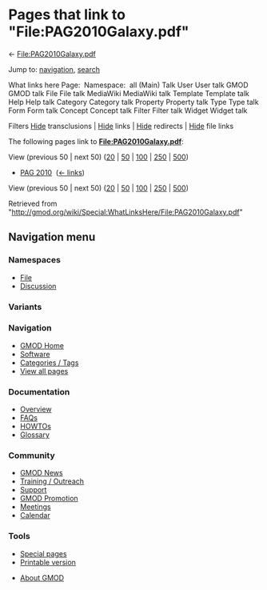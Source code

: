<div id="mw-page-base" class="noprint">

</div>

<div id="mw-head-base" class="noprint">

</div>

<div id="content" class="mw-body" role="main">

<span id="top"></span>

<div id="mw-js-message" style="display:none;">

</div>



# <span dir="auto">Pages that link to "File:PAG2010Galaxy.pdf"</span>

<div id="bodyContent">

<div id="contentSub">

←
[File:PAG2010Galaxy.pdf](/wiki/File:PAG2010Galaxy.pdf "File:PAG2010Galaxy.pdf")

</div>

<div id="jump-to-nav" class="mw-jump">

Jump to: [navigation](#mw-navigation), [search](#p-search)

</div>

<div id="mw-content-text">

What links here Page:  Namespace:  all (Main) Talk User User talk GMOD
GMOD talk File File talk MediaWiki MediaWiki talk Template Template talk
Help Help talk Category Category talk Property Property talk Type Type
talk Form Form talk Concept Concept talk Filter Filter talk Widget
Widget talk

Filters
[Hide](/mediawiki/index.php?title=Special:WhatLinksHere/File:PAG2010Galaxy.pdf&hidetrans=1 "Special:WhatLinksHere/File:PAG2010Galaxy.pdf")
transclusions \|
[Hide](/mediawiki/index.php?title=Special:WhatLinksHere/File:PAG2010Galaxy.pdf&hidelinks=1 "Special:WhatLinksHere/File:PAG2010Galaxy.pdf")
links \|
[Hide](/mediawiki/index.php?title=Special:WhatLinksHere/File:PAG2010Galaxy.pdf&hideredirs=1 "Special:WhatLinksHere/File:PAG2010Galaxy.pdf")
redirects \|
[Hide](/mediawiki/index.php?title=Special:WhatLinksHere/File:PAG2010Galaxy.pdf&hideimages=1 "Special:WhatLinksHere/File:PAG2010Galaxy.pdf")
file links

The following pages link to
**[File:PAG2010Galaxy.pdf](/wiki/File:PAG2010Galaxy.pdf "File:PAG2010Galaxy.pdf")**:

View (previous 50 \| next 50)
([20](/mediawiki/index.php?title=Special:WhatLinksHere/File:PAG2010Galaxy.pdf&limit=20 "Special:WhatLinksHere/File:PAG2010Galaxy.pdf")
\|
[50](/mediawiki/index.php?title=Special:WhatLinksHere/File:PAG2010Galaxy.pdf&limit=50 "Special:WhatLinksHere/File:PAG2010Galaxy.pdf")
\|
[100](/mediawiki/index.php?title=Special:WhatLinksHere/File:PAG2010Galaxy.pdf&limit=100 "Special:WhatLinksHere/File:PAG2010Galaxy.pdf")
\|
[250](/mediawiki/index.php?title=Special:WhatLinksHere/File:PAG2010Galaxy.pdf&limit=250 "Special:WhatLinksHere/File:PAG2010Galaxy.pdf")
\|
[500](/mediawiki/index.php?title=Special:WhatLinksHere/File:PAG2010Galaxy.pdf&limit=500 "Special:WhatLinksHere/File:PAG2010Galaxy.pdf"))

- [PAG 2010](/wiki/PAG_2010 "PAG 2010") ‎
  <span class="mw-whatlinkshere-tools">([←
  links](/mediawiki/index.php?title=Special:WhatLinksHere&target=PAG+2010 "Special:WhatLinksHere"))</span>

View (previous 50 \| next 50)
([20](/mediawiki/index.php?title=Special:WhatLinksHere/File:PAG2010Galaxy.pdf&limit=20 "Special:WhatLinksHere/File:PAG2010Galaxy.pdf")
\|
[50](/mediawiki/index.php?title=Special:WhatLinksHere/File:PAG2010Galaxy.pdf&limit=50 "Special:WhatLinksHere/File:PAG2010Galaxy.pdf")
\|
[100](/mediawiki/index.php?title=Special:WhatLinksHere/File:PAG2010Galaxy.pdf&limit=100 "Special:WhatLinksHere/File:PAG2010Galaxy.pdf")
\|
[250](/mediawiki/index.php?title=Special:WhatLinksHere/File:PAG2010Galaxy.pdf&limit=250 "Special:WhatLinksHere/File:PAG2010Galaxy.pdf")
\|
[500](/mediawiki/index.php?title=Special:WhatLinksHere/File:PAG2010Galaxy.pdf&limit=500 "Special:WhatLinksHere/File:PAG2010Galaxy.pdf"))

</div>

<div class="printfooter">

Retrieved from
"<http://gmod.org/wiki/Special:WhatLinksHere/File:PAG2010Galaxy.pdf>"

</div>

<div id="catlinks" class="catlinks catlinks-allhidden">

</div>

<div class="visualClear">

</div>

</div>

</div>

<div id="mw-navigation">

## Navigation menu

<div id="mw-head">



<div id="left-navigation">

<div id="p-namespaces" class="vectorTabs" role="navigation"
aria-labelledby="p-namespaces-label">

### Namespaces

- <span id="ca-nstab-image"><a href="/wiki/File:PAG2010Galaxy.pdf" accesskey="c"
  title="View the file page [c]">File</a></span>
- <span id="ca-talk"><a
  href="/mediawiki/index.php?title=File_talk:PAG2010Galaxy.pdf&amp;action=edit&amp;redlink=1"
  accesskey="t"
  title="Discussion about the content page [t]">Discussion</a></span>

</div>

<div id="p-variants" class="vectorMenu emptyPortlet" role="navigation"
aria-labelledby="p-variants-label">

### 

### Variants[](#)

<div class="menu">

</div>

</div>

</div>





</div>

</div>

</div>

<div id="mw-panel">

<div id="p-logo" role="banner">

<a href="/wiki/Main_Page"
style="background-image: url(http://gmod.org/images/GMOD-cogs.png);"
title="Visit the main page"></a>

</div>

<div id="p-Navigation" class="portal" role="navigation"
aria-labelledby="p-Navigation-label">

### Navigation

<div class="body">

- <span id="n-GMOD-Home">[GMOD Home](/wiki/Main_Page)</span>
- <span id="n-Software">[Software](/wiki/GMOD_Components)</span>
- <span id="n-Categories-.2F-Tags">[Categories /
  Tags](/wiki/Categories)</span>
- <span id="n-View-all-pages">[View all
  pages](/wiki/Special:AllPages)</span>

</div>

</div>

<div id="p-Documentation" class="portal" role="navigation"
aria-labelledby="p-Documentation-label">

### Documentation

<div class="body">

- <span id="n-Overview">[Overview](/wiki/Overview)</span>
- <span id="n-FAQs">[FAQs](/wiki/Category:FAQ)</span>
- <span id="n-HOWTOs">[HOWTOs](/wiki/Category:HOWTO)</span>
- <span id="n-Glossary">[Glossary](/wiki/Glossary)</span>

</div>

</div>

<div id="p-Community" class="portal" role="navigation"
aria-labelledby="p-Community-label">

### Community

<div class="body">

- <span id="n-GMOD-News">[GMOD News](/wiki/GMOD_News)</span>
- <span id="n-Training-.2F-Outreach">[Training /
  Outreach](/wiki/Training_and_Outreach)</span>
- <span id="n-Support">[Support](/wiki/Support)</span>
- <span id="n-GMOD-Promotion">[GMOD
  Promotion](/wiki/GMOD_Promotion)</span>
- <span id="n-Meetings">[Meetings](/wiki/Meetings)</span>
- <span id="n-Calendar">[Calendar](/wiki/Calendar)</span>

</div>

</div>

<div id="p-tb" class="portal" role="navigation"
aria-labelledby="p-tb-label">

### Tools

<div class="body">

- <span id="t-specialpages"><a href="/wiki/Special:SpecialPages" accesskey="q"
  title="A list of all special pages [q]">Special pages</a></span>
- <span id="t-print"><a
  href="/mediawiki/index.php?title=Special:WhatLinksHere/File:PAG2010Galaxy.pdf&amp;printable=yes"
  rel="alternate" accesskey="p"
  title="Printable version of this page [p]">Printable version</a></span>

</div>

</div>

</div>

</div>

<div id="footer" role="contentinfo">

- <span id="footer-places-about">[About
  GMOD](/wiki/GMOD:About "GMOD:About")</span>

<!-- -->






</div>
